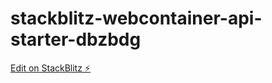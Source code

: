 # stackblitz-webcontainer-api-starter-dbzbdg

[Edit on StackBlitz ⚡️](https://stackblitz.com/edit/stackblitz-webcontainer-api-starter-dbzbdg)
